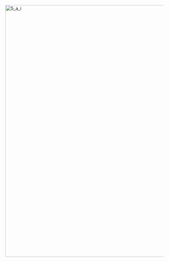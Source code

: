 <a href="https://github.com/AlmeidaAlin3/MachineLearning/blob/master/ProblemSet2/Exercise5/img/5a_i.png"><img src="https://github.com/AlmeidaAlin3/MachineLearning/blob/master/ProblemSet2/Exercise5/img/5a_i.png" title="5_a_i" alt="5_a_i" width="800"></a>


